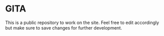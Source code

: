 GITA
====

This is a public repository to work on the site. Feel free to edit accordingly but make sure to save changes for further development.
